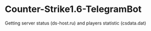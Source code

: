 # Counter-Strike1.6-TelegramBot
Getting server status (ds-host.ru) and players statistic (csdata.dat)
